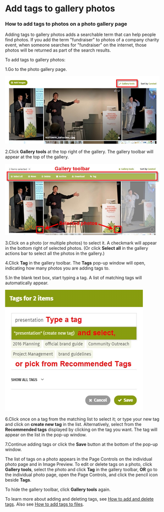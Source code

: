 # Add tags to gallery photos



### How to add tags to photos on a photo gallery page

Adding tags to gallery photos adds a searchable term that can help people find photos. If you add the term "fundraiser" to photos of a company charity event, when someone searches for "fundraiser" on the internet, those photos will be returned as part of the search results.   
  
To add tags to gallery photos:

1.Go to the photo gallery page.  
  


![](../../.gitbook/assets/1%20%2850%29.jpg)

2.Click **Gallery tools** at the top right of the gallery. The gallery toolbar will appear at the top of the gallery.

![](../../.gitbook/assets/2%20%2860%29.jpg)



3.Click on a photo \(or multiple photos\) to select it. A checkmark will appear in the bottom right of selected photos. \(Or click **Select all** in the gallery actions bar to select all the photos in the gallery.\)

4.Click **Tag** in the gallery toolbar. The **Tags** pop-up window will open, indicating how many photos you are adding tags to.

5.In the blank text box, start typing a tag. A list of matching tags will automatically appear.

![](../../.gitbook/assets/3%20%2827%29.jpg)



6.Click once on a tag from the matching list to select it; or type your new tag and click on **create new tag** in the list. Alternatively, select from the **Recommended tags** displayed by clicking on the tag you want. The tag will appear on the list in the pop-up window.

7.Continue adding tags or click the **Save** button at the bottom of the pop-up window.

The list of tags on a photo appears in the Page Controls on the individual photo page and in Image Preview. To edit or delete tags on a photo, click **Gallery tools**, select the photo and click **Tag** in the gallery toolbar, **OR** go to the individual photo page, open the Page Controls, and click the pencil icon beside **Tags**.  
  
To hide the gallery toolbar, click **Gallery tools** again.  
  
To learn more about adding and deleting tags, see [How to add and delete tags](add-and-delete-tags.md). Also see [How to add tags to files](add-tags-to-files.md).

